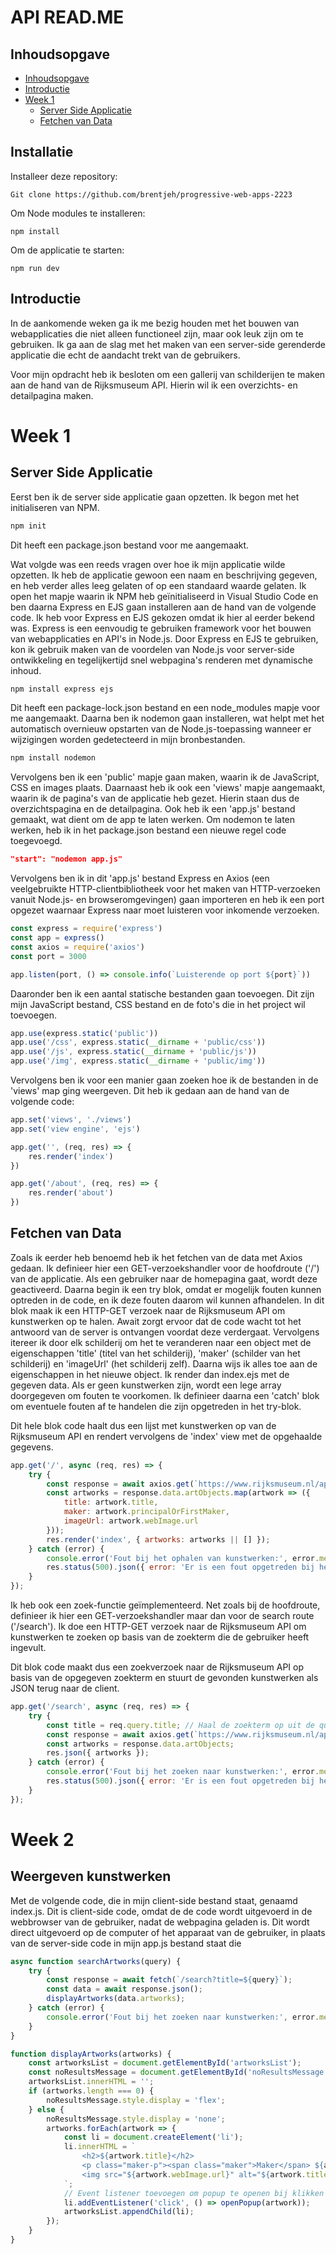 # API READ.ME

## Inhoudsopgave <a name="inhouds-opgave"></a>
- [Inhoudsopgave](#inhoudsopgave)
- [Introductie](#introductie)
- [Week 1](#week-1)
  - [Server Side Applicatie](#server-side-applicatie)
  - [Fetchen van Data](#fetchen-van-data)

## Installatie

Installeer deze repository: 
```
Git clone https://github.com/brentjeh/progressive-web-apps-2223
```

Om Node modules te installeren:
```
npm install
```

Om de applicatie te starten:
```
npm run dev
```

## Introductie
In de aankomende weken ga ik me bezig houden met het bouwen van webapplicaties die niet alleen functioneel zijn, maar ook leuk zijn om te gebruiken. Ik ga aan de slag met het maken van een server-side gerenderde applicatie die echt de aandacht trekt van de gebruikers.

Voor mijn opdracht heb ik besloten om een gallerij van schilderijen te maken aan de hand van de Rijksmuseum API. Hierin wil ik een overzichts- en detailpagina maken. 

# Week 1

## Server Side Applicatie
Eerst ben ik de server side applicatie gaan opzetten. Ik begon met het initialiseren van NPM. 

```js
npm init
```

Dit heeft een package.json bestand voor me aangemaakt.

Wat volgde was een reeds vragen over hoe ik mijn applicatie wilde opzetten. Ik heb de applicatie gewoon een naam en beschrijving gegeven, en heb verder alles leeg gelaten of op een standaard waarde gelaten. Ik open het mapje waarin ik NPM heb geïnitialiseerd in Visual Studio Code en ben daarna Express en EJS gaan installeren aan de hand van de volgende code. Ik heb voor Express en EJS gekozen omdat ik hier al eerder bekend was. Express is een eenvoudig te gebruiken framework voor het bouwen van webapplicaties en API's in Node.js. Door Express en EJS te gebruiken, kon ik gebruik maken van de voordelen van Node.js voor server-side ontwikkeling en tegelijkertijd snel webpagina's renderen met dynamische inhoud. 

```js
npm install express ejs
```

Dit heeft een package-lock.json bestand en een node_modules mapje voor me aangemaakt. Daarna ben ik nodemon gaan installeren, wat helpt met het automatisch overnieuw opstarten van de Node.js-toepassing wanneer er wijzigingen worden gedetecteerd in mijn bronbestanden. 

```js
npm install nodemon
```

Vervolgens ben ik een 'public' mapje gaan maken, waarin ik de JavaScript, CSS en images plaats. Daarnaast heb ik ook een 'views' mapje aangemaakt, waarin ik de pagina's van de applicatie heb gezet. Hierin staan dus de overzichtspagina en de detailpagina. Ook heb ik een 'app.js' bestand gemaakt, wat dient om de app te laten werken. Om nodemon te laten werken, heb ik in het package.json bestand een nieuwe regel code toegevoegd.

```json
"start": "nodemon app.js"
```

Vervolgens ben ik in dit 'app.js' bestand Express en Axios (een veelgebruikte HTTP-clientbibliotheek voor het maken van HTTP-verzoeken vanuit Node.js- en browseromgevingen) gaan importeren en heb ik een port opgezet waarnaar Express naar moet luisteren voor inkomende verzoeken. 

```js
const express = require('express')
const app = express()
const axios = require('axios')
const port = 3000

app.listen(port, () => console.info(`Luisterende op port ${port}`))
```

Daaronder ben ik een aantal statische bestanden gaan toevoegen. Dit zijn mijn JavaScript bestand, CSS bestand en de foto's die in het project wil toevoegen. 

```js
app.use(express.static('public'))
app.use('/css', express.static(__dirname + 'public/css'))
app.use('/js', express.static(__dirname + 'public/js'))
app.use('/img', express.static(__dirname + 'public/img'))
```

Vervolgens ben ik voor een manier gaan zoeken hoe ik de bestanden in de 'views' map ging weergeven. Dit heb ik gedaan aan de hand van de volgende code:

```js
app.set('views', './views')
app.set('view engine', 'ejs')

app.get('', (req, res) => {
    res.render('index')
})

app.get('/about', (req, res) => {
    res.render('about')
})
```

## Fetchen van Data

Zoals ik eerder heb benoemd heb ik het fetchen van de data met Axios gedaan. Ik definieer hier een GET-verzoekshandler voor de hoofdroute ('/') van de applicatie. Als een gebruiker naar de homepagina gaat, wordt deze geactiveerd. Daarna begin ik een try blok, omdat er mogelijk fouten kunnen optreden in de code, en ik deze fouten daarom wil kunnen afhandelen. In dit blok maak ik een HTTP-GET verzoek naar de Rijksmuseum API om kunstwerken op te halen. Await zorgt ervoor dat de code wacht tot het antwoord van de server is ontvangen voordat deze verdergaat. Vervolgens itereer ik door elk schilderij om het te veranderen naar een object met de eigenschappen 'title' (titel van het schilderij), 'maker' (schilder van het schilderij) en 'imageUrl' (het schilderij zelf). Daarna wijs ik alles toe aan de eigenschappen in het nieuwe object. Ik render dan index.ejs met de gegeven data. Als er geen kunstwerken zijn, wordt een lege array doorgegeven om fouten te voorkomen. Ik definieer daarna een 'catch' blok om eventuele fouten af te handelen die zijn opgetreden in het try-blok. 

Dit hele blok code haalt dus een lijst met kunstwerken op van de Rijksmuseum API en rendert vervolgens de 'index' view met de opgehaalde gegevens.

```js
app.get('/', async (req, res) => {
    try {
        const response = await axios.get(`https://www.rijksmuseum.nl/api/nl/collection?key=${rijksmuseumApiKey}&type=schilderij&ps=20`);
        const artworks = response.data.artObjects.map(artwork => ({
            title: artwork.title,
            maker: artwork.principalOrFirstMaker,
            imageUrl: artwork.webImage.url
        }));
        res.render('index', { artworks: artworks || [] });
    } catch (error) {
        console.error('Fout bij het ophalen van kunstwerken:', error.message);
        res.status(500).json({ error: 'Er is een fout opgetreden bij het ophalen van de kunstwerken' });
    }
}); 
```

Ik heb ook een zoek-functie geïmplementeerd. Net zoals bij de hoofdroute, definieer ik hier een GET-verzoekshandler maar dan voor de search route ('/search'). Ik doe een HTTP-GET verzoek naar de Rijksmuseum API om kunstwerken te zoeken op basis van de zoekterm die de gebruiker heeft ingevult.

Dit blok code maakt dus een zoekverzoek naar de Rijksmuseum API op basis van de opgegeven zoekterm en stuurt de gevonden kunstwerken als JSON terug naar de client.

```js
app.get('/search', async (req, res) => {
    try {
        const title = req.query.title; // Haal de zoekterm op uit de query
        const response = await axios.get(`https://www.rijksmuseum.nl/api/nl/collection?key=${rijksmuseumApiKey}&q=${title}&type=schilderij`);
        const artworks = response.data.artObjects;  
        res.json({ artworks });
    } catch (error) {
        console.error('Fout bij het zoeken naar kunstwerken:', error.message);
        res.status(500).json({ error: 'Er is een fout opgetreden bij het zoeken naar de kunstwerken' });
    }
});
```

# Week 2

## Weergeven kunstwerken

Met de volgende code, die in mijn client-side bestand staat, genaamd index.js. Dit is client-side code, omdat de de code wordt uitgevoerd in de webbrowser van de gebruiker, nadat de webpagina geladen is. Dit wordt direct uitgevoerd op de computer of het apparaat van de gebruiker, in plaats van de server-side code in mijn app.js bestand staat die 

```js
async function searchArtworks(query) {
    try {
        const response = await fetch(`/search?title=${query}`);
        const data = await response.json();
        displayArtworks(data.artworks);
    } catch (error) {
        console.error('Fout bij het zoeken naar kunstwerken:', error.message);
    }
}

function displayArtworks(artworks) {
    const artworksList = document.getElementById('artworksList');
    const noResultsMessage = document.getElementById('noResultsMessage');
    artworksList.innerHTML = '';
    if (artworks.length === 0) {
        noResultsMessage.style.display = 'flex';
    } else {
        noResultsMessage.style.display = 'none';
        artworks.forEach(artwork => {
            const li = document.createElement('li');
            li.innerHTML = `
                <h2>${artwork.title}</h2>
                <p class="maker-p"><span class="maker">Maker</span> ${artwork.principalOrFirstMaker}</p>
                <img src="${artwork.webImage.url}" alt="${artwork.title}">
            `;
            // Event listener toevoegen om popup te openen bij klikken op het kunstwerk
            li.addEventListener('click', () => openPopup(artwork));
            artworksList.appendChild(li);
        });
    }
}
```
